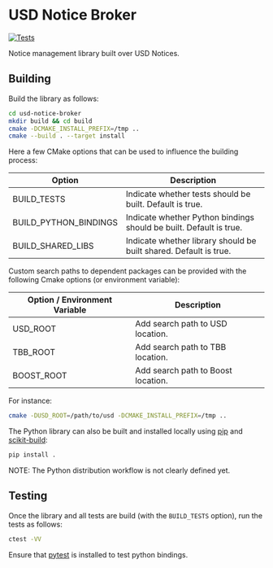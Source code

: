 # USD Notice Broker

[![Tests](https://github.com/wdas/usd-notice-broker/actions/workflows/test.yml/badge.svg?branch=prototype)](https://github.com/wdas/usd-notice-broker/actions/workflows/test.yml)

Notice management library built over USD Notices.

## Building

Build the library as follows:

```bash
cd usd-notice-broker
mkdir build && cd build
cmake -DCMAKE_INSTALL_PREFIX=/tmp ..
cmake --build . --target install
```

Here a few CMake options that can be used to influence the building process:

| Option                 | Description                                                         |
| ---------------------- | ------------------------------------------------------------------- |
| BUILD_TESTS            | Indicate whether tests should be built. Default is true.            |
| BUILD_PYTHON_BINDINGS  | Indicate whether Python bindings should be built. Default is true.  |
| BUILD_SHARED_LIBS      | Indicate whether library should be built shared. Default is true.   |

Custom search paths to dependent packages can be provided with the following
Cmake options (or environment variable):

| Option / Environment Variable  | Description                         |
| ------------------------------ | ----------------------------------- |
| USD_ROOT                       | Add search path to USD location.    |
| TBB_ROOT                       | Add search path to TBB location.    |
| BOOST_ROOT                     | Add search path to Boost location.  |

For instance:

```bash
cmake -DUSD_ROOT=/path/to/usd -DCMAKE_INSTALL_PREFIX=/tmp ..
```

The Python library can also be built and installed locally using
[pip](https://pip.pypa.io/en/stable/) and
[scikit-build](https://scikit-build.readthedocs.io/en/stable/):

```bash
pip install .
```

NOTE: The Python distribution workflow is not clearly defined yet.

## Testing

Once the library and all tests are build (with the `BUILD_TESTS` option), run
the tests as follows:

```bash
ctest -VV
```

Ensure that [pytest](https://docs.pytest.org/en/stable/) is installed to test
python bindings.

